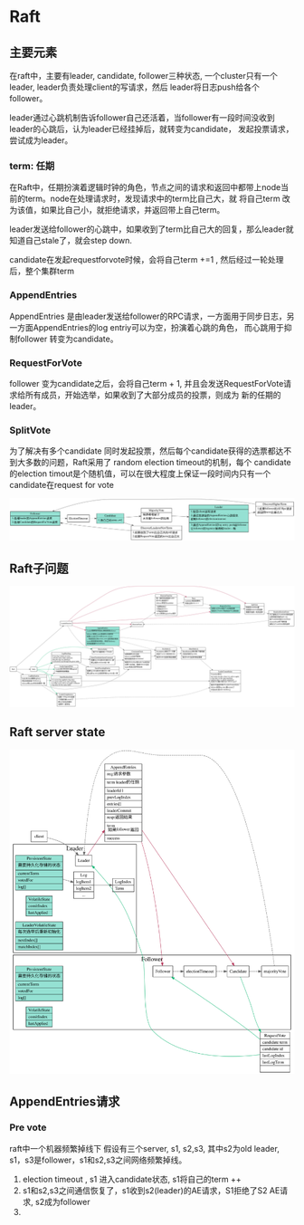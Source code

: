 # Raft

## 主要元素

在raft中，主要有leader, candidate, follower三种状态, 一个cluster只有一个leader, leader负责处理client的写请求，然后
leader将日志push给各个follower。

leader通过心跳机制告诉follower自己还活着，当follower有一段时间没收到leader的心跳后，认为leader已经挂掉后，就转变为candidate，
发起投票请求，尝试成为leader。

### term: 任期

在Raft中，任期扮演着逻辑时钟的角色，节点之间的请求和返回中都带上node当前的term。node在处理请求时，发现请求中的term比自己大，就
将自己term 改为该值，如果比自己小，就拒绝请求，并返回带上自己term。 

leader发送给follower的心跳中，如果收到了term比自己大的回复，那么leader就知道自己stale了，就会step down.

candidate在发起requestforvote时候，会将自己term +=1 , 然后经过一轮处理后，整个集群term

### AppendEntries

AppendEntries 是由leader发送给follower的RPC请求，一方面用于同步日志，另一方面AppendEntries的log entriy可以为空，扮演着心跳的角色，
而心跳用于抑制follower 转变为candidate。


### RequestForVote

follower 变为candidate之后，会将自己term + 1, 并且会发送RequestForVote请求给所有成员，开始选举，如果收到了大部分成员的投票，则成为
新的任期的leader。

### SplitVote

为了解决有多个candidate 同时发起投票，然后每个candidate获得的选票都达不到大多数的问题，Raft采用了 random election timeout的机制，每个
candidate的election timout是个随机值，可以在很大程度上保证一段时间内只有一个candidate在request for vote

![raft server state](./raft-server-state.svg)

## Raft子问题
![raft sub problem](./raft-sub-problem.svg)

## Raft server state


![raft](./raft.svg)

## AppendEntries请求



### Pre vote
raft中一个机器频繁掉线下
假设有三个server, s1, s2,s3, 其中s2为old leader, s1，s3是follower，s1和s2,s3之间网络频繁掉线。
1. election timeout , s1 进入candidate状态, s1将自己的term ++
2. s1和s2,s3之间通信恢复了，s1收到s2(leader)的AE请求，S1拒绝了S2 AE请求, s2成为follower
3. 

